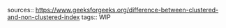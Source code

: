 sources:: https://www.geeksforgeeks.org/difference-between-clustered-and-non-clustered-index
tags:: WIP
